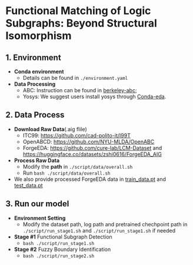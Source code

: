 # Functional Matching of Logic Subgraphs: Beyond Structural Isomorphism
## 1. Environment
* **Conda environment**
    * Details can be found in `./environment.yaml`
* **Data Processing**
    * ABC: Instruction can be found in [berkeley-abc](https://github.com/berkeley-abc/abc);
    * Yosys: We suggest users install yosys through [Conda-eda](https://hdl.github.io/conda-eda/).

## 2. Data Process
* **Download Raw Data**(.aig flile)
    * ITC99: https://github.com/cad-polito-it/I99T
    * OpenABCD: https://github.com/NYU-MLDA/OpenABC
    * ForgeEDA: https://github.com/cure-lab/LCM-Dataset and https://huggingface.co/datasets/zshi0616/ForgeEDA_AIG
* **Process Raw Data**
    * Modify the **path** in `./script/data/overall.sh`
    * Run `bash ./script/data/overall.sh`
*  We also provide processed ForgeEDA data in [train_data.pt](https://mycuhk-my.sharepoint.com/:u:/g/personal/1155209933_link_cuhk_edu_hk/EbtwP0z3ew1GmkAc90L1Q0wBWxcCY-ol579kLsc6FcQZzw?e=UOeZwo) and [test_data.pt](https://mycuhk-my.sharepoint.com/:u:/g/personal/1155209933_link_cuhk_edu_hk/Ed8z77JAY29HsCrx1W7oDvQBfV3XSoQT88phrLU9ep7f2A?e=ceeGoz)
<!-- 4. We also provide processed data in  -->

## 3. Run our model
* **Environment Setting** 
    * Modify the dataset path, log path and pretrained chechpoint path in  `./script/run_stage1.sh` and `./script/run_stage1.sh` if needed
* **Stage #1** Functional Subgraph Detection
    * `bash ./script/run_stage1.sh`
* **Stage #2** Fuzzy Boundary Identification
    * `bash ./script/run_stage2.sh`
